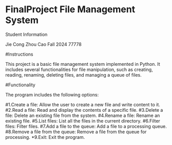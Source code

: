# FinalProject File Management System

Student Information

Jie Cong Zhou Cao
Fall 2024
77778


#Instructions

This project is a basic file management system implemented in Python. It includes several functionalities for file manipulation, such as creating, reading, renaming, deleting files, and managing a queue of files.

#Functionality

The program includes the following options:

#1.Create a file: Allow the user to create a new file and write content to it.
#2.Read a file: Read and display the contents of a specific file.
#3.Delete a file: Delete an existing file from the system.
#4.Rename a file: Rename an existing file.
#5.List files: List all the files in the current directory.
#6.Filter files: Filter files.
#7.Add a file to the queue: Add a file to a processing queue.
#8.Remove a file from the queue: Remove a file from the queue for processing.
*9.Exit: Exit the program.

